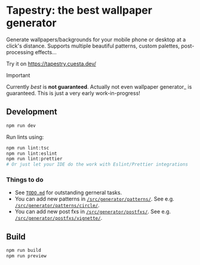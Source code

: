 # Tapestry: the best wallpaper generator

Generate wallpapers/backgrounds for your mobile phone or desktop at a click's distance. Supports multiple beautiful
patterns, custom palettes, post-processing effects...

Try it on https://tapestry.cuesta.dev/

> [!IMPORTANT]
> Currently _best_ is **not guaranteed**. Actually not even wallpaper generator\_ is guaranteed. This is just a very
> early work-in-progress!

## Development

```sh
npm run dev
```

Run lints using:

```sh
npm run lint:tsc
npm run lint:eslint
npm run lint:prettier
# Or just let your IDE do the work with Eslint/Prettier integrations
```

### Things to do

- See [`TODO.md`](TODO.md) for outstanding gerneral tasks.
- You can add new patterns in [`/src/generator/patterns/`](./src/generator/patterns/). See e.g.
  [`/src/generator/patterns/circle/`](./src/generator/patterns/circle/).
- You can add new post fxs in [`/src/generator/postfxs/`](./src/generator/postfxs/). See e.g.
  [`/src/generator/postfxs/vignette/`](./src/generator/postfxs/vignette/).

## Build

```sh
npm run build
npm run preview
```
